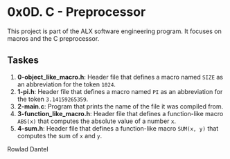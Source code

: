 # 0x0D. C - Preprocessor

This project is part of the ALX software engineering program. It focuses on macros and the C preprocessor.

## Taskes


1. **0-object_like_macro.h**: Header file that defines a macro named `SIZE` as an abbreviation for the token `1024`.
2. **1-pi.h**: Header file that defines a macro named `PI` as an abbreviation for the token `3.14159265359`.
3. **2-main.c**: Program that prints the name of the file it was compiled from.
4. **3-function_like_macro.h**: Header file that defines a function-like macro `ABS(x)` that computes the absolute value of a number `x`.
5. **4-sum.h**: Header file that defines a function-like macro `SUM(x, y)` that computes the sum of `x` and `y`.



 Rowlad Dantel

